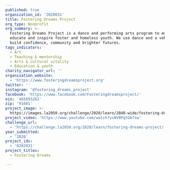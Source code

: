 ```yaml
---
published: true
organization_id: '2020031'
title: Fostering Dreams Project
org_type: Nonprofit
org_summary: >-
  Fostering Dreams Project is a dance and performing arts program to empower,
  educate and inspire foster and homeless youth. We use dance and a vehicle to
  build confidence, community and brighter futures. 
tags_indicators:
  - Art
  - Teaching & mentorship
  - Arts & cultural vitality
  - Education & youth
charity_navigator_url: ''
organization_website:
  - 'https://www.fosteringdreamsproject.org'
twitter: ''
instagram: '@fostering_dreams_project'
facebook: 'https://www.facebook.com/Fosteringdreamsproject/'
ein: '465693262'
zip: '91601'
project_image: >-
  https://images.la2050.org/challenge/2020/learn/2048-wide/fostering-dreams-project.jpg
project_video: 'https://www.youtube.com/watch?v=NV0PqtG67sw'
challenge_url:
  - 'https://challenge.la2050.org/2020/learn/fostering-dreams-project/'
year_submitted:
  - '2020'
project_ids:
  - '0202031'
project_titles:
  - Fostering Dreams

---
```

